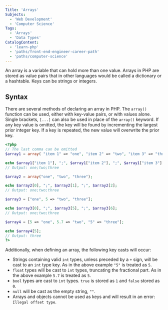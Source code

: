 ```yaml
---
Title: 'Arrays'
Subjects:
  - 'Web Development'
  - 'Computer Science'
Tags:
  - 'Arrays'
  - 'Data Types'
CatalogContent:
  - 'learn-php'
  - 'paths/front-end-engineer-career-path'
  - 'paths/computer-science'
---
```


An array is a variable that can hold more than one value. Arrays in PHP are stored as value pairs that in other languages would be called a dictionary or a hashtable. Keys can be strings or integers.

## Syntax

There are several methods of declaring an array in PHP. The `array()` function can be used, either with key-value pairs, or with values alone. Single brackets, `[...]` can also be used in place of the `array()` keyword. If any key value is omitted, the key will be found by incrementing the largest prior integer key. If a key is repeated, the new value will overwrite the prior key.

```php
<?php
// The last comma can be omitted
$array1 = array( "item 1" => "one", "item 2" => "two", "item 3" => "three", );

echo $array1["item 1"], ";", $array1["item 2"], ";", $array1["item 3"];
// Output: one;two;three

$array2 = array("one", "two", "three");

echo $array2[0], ";", $array2[1], ";", $array2[2];
// Output: one;two;three

$array3 = ["one", 5 => "two", "three"];

echo $array3[0], ";", $array3[5], ";", $array3[6];
// Output: one;two;three

$array4 = [5 => "one", 5.7 => "two", "5" => "three"];

echo $array4[5];
// Output: three
?>
```

Additionally, when defining an array, the following key casts will occur:

- Strings containing valid `int` types, unless preceded by a `+` sign, will be cast to an `int` type key.
  As in the above example `"5"` is treated as `5`.
- `float` types will be cast to `int` types, truncating the fractional part.
  As in the above example `5.7` is treated as `5`.
- `bool` types are cast to `int` types. `true` is stored as `1` and `false` stored as `0`.
- `null` will be cast as the empty string, `""`.
- Arrays and objects cannot be used as keys and will result in an error: `Illegal offset type`.
